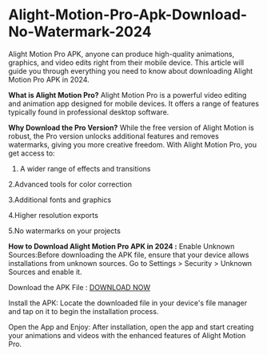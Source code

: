 # Alight-Motion-Pro-Apk-Download-No-Watermark-2024
Alight Motion Pro APK, anyone can produce high-quality animations, graphics, and video edits right from their mobile device. This article will guide you through everything you need to know about downloading Alight Motion Pro APK in 2024.

**What is Alight Motion Pro?**
Alight Motion Pro is a powerful video editing and animation app designed for mobile devices. It offers a range of features typically found in professional desktop software.

**Why Download the Pro Version?**
While the free version of Alight Motion is robust, the Pro version unlocks additional features and removes watermarks, giving you more creative freedom. With Alight Motion Pro, you get access to:

1. A wider range of effects and transitions

2.Advanced tools for color correction

3.Additional fonts and graphics

4.Higher resolution exports

5.No watermarks on your projects

**How to Download Alight Motion Pro APK in 2024 :**
Enable Unknown Sources:Before downloading the APK file, ensure that your device allows installations from unknown sources. Go to Settings > Security > Unknown Sources and enable it.

Download the APK File :  [DOWNLOAD NOW](https://alightmotionpro.online)



Install the APK: Locate the downloaded file in your device's file manager and tap on it to begin the installation process.

Open the App and Enjoy: After installation, open the app and start creating your animations and videos with the enhanced features of Alight Motion Pro.

